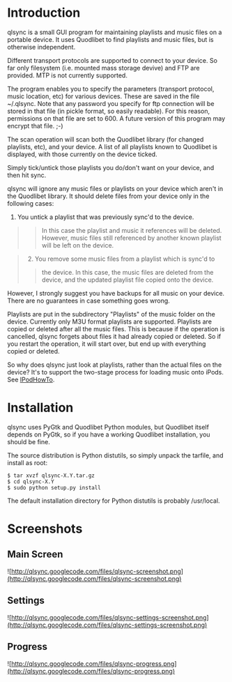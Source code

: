 # Introduction #

qlsync is a small GUI program for maintaining playlists and music
files on a portable device.  It uses Quodlibet to find playlists and
music files, but is otherwise independent.

Different transport protocols are supported to connect to your device.
So far only filesystem (i.e. mounted mass storage devive) and FTP are
provided.  MTP is not currently supported.

The program enables you to specify the parameters (transport
protocol, music location, etc) for various devices.  These are saved
in the file ~/.qlsync.  Note that any password you specify for ftp
connection will be stored in that file (in pickle format, so easily
readable).  For this reason, permissions on that file are set to 600.
A future version of this program may encrypt that file.  ;-)

The scan operation will scan both the Quodlibet library (for changed
playlists, etc), and your device.  A list of all playlists known to
Quodlibet is displayed, with those currently on the device ticked.

Simply tick/untick those playlists you do/don't want on your device,
and then hit sync.

qlsync will ignore any music files or playlists on your device which
aren't in the Quodlibet library.  It should delete files from your
device only in the following cases:

  1. You untick a playlist that was previously sync'd to the device.
> > In this case the playlist and music it references will be
> > deleted.  However, music files still referenced by another known
> > playlist will be left on the device.


> 2. You remove some music files from a playlist which is sync'd to
> > the device.  In this case, the music files are deleted from the
> > device, and the updated playlist file copied onto the device.

However, I strongly suggest you have backups for all music on your
device.  There are no guarantees in case something goes wrong.

Playlists are put in the subdirectory "Playlists" of the music folder
on the device.  Currently only M3U format playlists are supported.
Playlists are copied or deleted after all the music files.  This is
because if the operation is cancelled, qlsync forgets about files it
had already copied or deleted.  So if you restart the operation, it
will start over, but end up with everything copied or deleted.

So why does qlsync just look at playlists, rather than the actual
files on the device?  It's to support the two-stage process for
loading music onto iPods.  See [IPodHowTo](IPodHowTo.md).

# Installation #

qlsync uses PyGtk and Quodlibet Python modules, but Quodlibet itself depends on PyGtk, so if you have a working Quodlibet installation, you should be fine.

The source distribution is Python distutils, so simply unpack the tarfile, and install as root:
```
$ tar xvzf qlsync-X.Y.tar.gz
$ cd qlsync-X.Y
$ sudo python setup.py install
```

The default installation directory for Python distutils is probably /usr/local.

# Screenshots #
## Main Screen ##
![http://qlsync.googlecode.com/files/qlsync-screenshot.png](http://qlsync.googlecode.com/files/qlsync-screenshot.png)
## Settings ##
![http://qlsync.googlecode.com/files/qlsync-settings-screenshot.png](http://qlsync.googlecode.com/files/qlsync-settings-screenshot.png)
## Progress ##
![http://qlsync.googlecode.com/files/qlsync-progress.png](http://qlsync.googlecode.com/files/qlsync-progress.png)